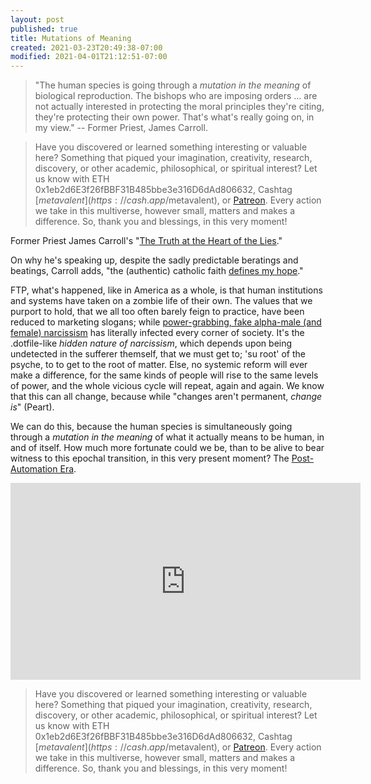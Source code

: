 ```yaml
---
layout: post
published: true
title: Mutations of Meaning
created: 2021-03-23T20:49:38-07:00
modified: 2021-04-01T21:12:51-07:00
---
```


> "The human species is going through a _mutation in the meaning_ of biological reproduction. The bishops who are imposing orders ... are not actually interested in protecting the moral principles they're citing, they're protecting their own power. That's what's really going on, in my view." -- Former Priest, James Carroll.

> Have you discovered or learned something interesting or valuable here? Something that piqued your imagination, creativity, research, discovery, or other academic, philosophical, or spiritual interest? Let us know with ETH 0x1eb2d6E3f26fBBF31B485bbe3e316D6dAd806632, Cashtag [$metavalent](https://cash.app/$metavalent), or [Patreon](https://patreon.com/metavalent). Every action we take in this multiverse, however small, matters and makes a difference. So, thank you and blessings, in this very moment!

Former Priest James Carroll's "[The Truth at the Heart of the Lies](https://www.goodreads.com/book/show/54061762-the-truth-at-the-heart-of-the-lie)."

On why he's speaking up, despite the sadly predictable beratings and beatings, Carroll adds, "the (authentic) catholic faith [defines my hope](https://youtu.be/464bg-DkPC814m40s)."

FTP, what's happened, like in America as a whole, is that human institutions and systems have taken on a zombie life of their own. The values that we purport to hold, that we all too often barely feign to practice, have been reduced to marketing slogans; while [power-grabbing, fake alpha-male (and female) narcissism](https://metavalent.com/2021/03/20/13-48-41.html) has literally infected every corner of society. It's the .dotfile-like _hidden nature of narcissism_, which depends upon being undetected in the sufferer themself, that we must get to; 'su root' of the psyche, to to get to the root of matter. Else, no systemic reform will ever make a difference, for the same kinds of people will rise to the same levels of power, and the whole vicious cycle will repeat, again and again. We know that this can all change, because while "changes aren't permanent, _change is_" (Peart).

We can do this, because the human species is simultaneously going through a _mutation in the meaning_ of what it actually means to be human, in and of itself. How much more fortunate could we be, than to be alive to bear witness to this epochal transition, in this very present moment? The [Post-Automation Era](https://PostAutomationEra.com).

<div class="embed-container"><iframe width="560" height="315" src="https://www.youtube.com/embed/464bg-DkPC8" title="YouTube video player" frameborder="0" allow="accelerometer; autoplay; clipboard-write; encrypted-media; gyroscope; picture-in-picture" allowfullscreen></iframe></div>


> Have you discovered or learned something interesting or valuable here? Something that piqued your imagination, creativity, research, discovery, or other academic, philosophical, or spiritual interest? Let us know with ETH 0x1eb2d6E3f26fBBF31B485bbe3e316D6dAd806632, Cashtag [$metavalent](https://cash.app/$metavalent), or [Patreon](https://patreon.com/metavalent). Every action we take in this multiverse, however small, matters and makes a difference. So, thank you and blessings, in this very moment!